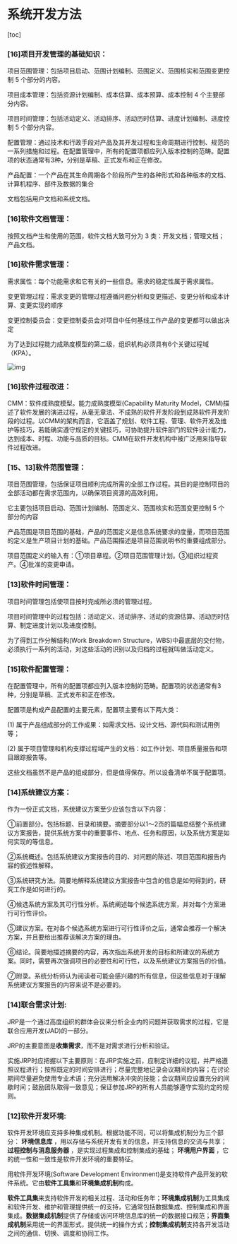 # 系统开发方法

[toc]

### [16]项目开发管理的基础知识：

项目范围管理：包括项目启动、范围计划编制、范围定义、范围核实和范围变更控制 5 个部分的内容。

项目成本管理：包括资源计划编制、成本估算、成本预算、成本控制 4 个主要部分内容。

项目时间管理：包括活动定义、活动排序、活动历时估算、进度计划编制、进度控制 5 个部分内容。

配置管理：通过技术和行政手段对产品及其开发过程和生命周期进行控制、规范的一系列措施和过程。在配置管理中，所有的配置项都应列入版本控制的范畴。配置项的状态通常有3种，分别是草稿、正式发布和正在修改。

产品配置：一个产品在其生命周期各个阶段所产生的各种形式和各种版本的文档、计算机程序、部件及数据的集合

文档包括用户文档和系统文档。

 

### [16]软件文档管理：

按照文档产生和使用的范围，软件文档大致可分为 3 类：开发文档；管理文档；产品文档。

 

### [16]软件需求管理：

需求属性：每个功能需求和它有关的一些信息。需求的稳定性属于需求属性。

变更管理过程：需求变更的管理过程遵循问题分析和变更描述、变更分析和成本计算、变更实现的顺序

变更控制委员会：变更控制委员会对项目中任何基线工作产品的变更都可以做出决定

为了达到过程能力成熟度模型的第二级，组织机构必须具有6个关键过程域（KPA）。

![img](file://localhost/Users/lisa/Library/Group%20Containers/UBF8T346G9.Office/msoclip1/01/clip_image002.png)

 

### [16]软件过程改进：

CMM：软件成熟度模型。能力成熟度模型(Capability Maturity Model，CMM)描述了软件发展的演进过程，从毫无章法、不成熟的软件开发阶段到成熟软件开发阶段的过程。以CMM的架构而言，它涵盖了规划、软件工程、管理、软件开发及维护等技巧，若能确实遵守规定的关键技巧，可协助提升软件部门的软件设计能力，达到成本、时程、功能与品质的目标。CMM在软件开发机构中被广泛用来指导软件过程改进。

 

### [15、13]软件范围管理：

项目范围管理，包括保证项目顺利完成所需的全部工作过程。其目的是控制项目的全部活动都在需求范围内，以确保项目资源的高效利用。

它主要包括项目启动、范围计划编制、范围定义、范围核实和范围变更控制 5 个部分的内容

产品范围是项目范围的基础，产品的范围定义是信息系统要求的度量，而项目范围的定义是生产项目计划的基础。产品范围描述是项目范围说明书的重要组成部分。

项目范围定义的输入有：①项目章程。②项目范围管理计划。③组织过程资产。④批准的变更申请。

 

### [13]软件时间管理：

项目时间管理包括使项目按时完成所必须的管理过程。

项目时间管理中的过程包括：活动定义、活动排序、活动的资源估算、活动历时估算、制定进度计划以及进度控制。

为了得到工作分解结构(Work Breakdown Structure，WBS)中最底层的交付物，必须执行一系列的活动，对这些活动的识别以及归档的过程就叫做活动定义。

 

### [15]软件配置管理：

在配置管理中，所有的配置项都应列入版本控制的范畴。配置项的状态通常有3种，分别是草稿、正式发布和正在修改。

配置项是构成产品配置的主要元素，配置项主要有以下两大类：

(1) 属于产品组成部分的工作成果：如需求文档、设计文档、源代码和测试用例等；

(2) 属于项目管理和机构支撑过程域产生的文档：如工作计划、项目质量报告和项目跟踪报告等。

这些文档虽然不是产品的组成部分，但是值得保存。所以设备清单不属于配置项。

 

### [14]系统建议方案：

作为一份正式文档，系统建议方案至少应该包含以下内容：

​    ①前置部分。包括标题、目录和摘要。摘要部分以1～2页的篇幅总结整个系统建议方案报告，提供系统方案中的重要事件、地点、任务和原因，以及系统方案是如何实现的等信息。

​    ②系统概述。包括系统建议方案报告的目的、对问题的陈述、项目范围和报告内容的叙述性解释。

​    ③系统研究方法。简要地解释系统建议方案报告中包含的信息是如何得到的，研究工作是如何进行的。

​    ④候选系统方案及其可行性分析。系统阐述每个候选系统方案，并对每个方案进行可行性评价。

​    ⑤建议方案。在对各个候选系统方案进行可行性评价之后，通常会推荐一个解决方案，并且要给出推荐该解决方案的理由。

​    ⑥结论。简要地描述摘要的内容，再次指出系统开发的目标和所建议的系统方案。同时，需要再次强调项目的必要性和可行性，以及系统建议方案报告的价值。

​    ⑦附录。系统分析师认为阅读者可能会感兴趣的所有信息，但这些信息对于理解系统建议方案报告的内容来说不是必要的。

 

### [14]联合需求计划:

JRP是一个通过高度组织的群体会议来分析企业内的问题并获取需求的过程，它是联合应用开发(JAD)的一部分。    

JRP的主要意图是**收集需求**，而不是对需求进行分析和验证。

实施JRP时应把握以下主要原则：在JRP实施之前，应制定详细的议程，并严格遵照议程进行；按照既定的时间安排进行；尽量完整地记录会议期间的内容；在讨论期间尽量避免使用专业术语；充分运用解决冲突的技能；会议期间应设置充分的间歇时间；鼓励团队取得一致意见；保证参加JRP的所有人员能够遵守实现约定的规则。

 

### [12]软件开发环境:

软件开发环境应支持多种集成机制。根据功能不同，可以将集成机制分为三个部分： **环境信息库** ，用以存储与系统开发有关的信息，并支持信息的交流与共享；**过程控制与消息服务器** ，是实现过程集成和控制集成的基础； **环境用户界面** ，它的统一性和一致性是软件开发环境的重要特征。

用软件开发环境(Software Development Environment)是支持软件产品开发的软件系统。它由**软件工具集**和**环境集成机制**构成。

**软件工具集**来支持软件开发的相关过程、活动和任务年；**环境集成机制**为工具集成和软件开发、维护和管理提供统一的支持，它通常包括数据集成、控制集成和界面集成。**数据集成机制**提供了存储或访问环境信息库的统一的数据接口规范；**界面集成机制**采用统一的界面形式，提供统一的操作方式；**控制集成机制**支持各开发活动之间的通信、切换、调度和协同工作。
